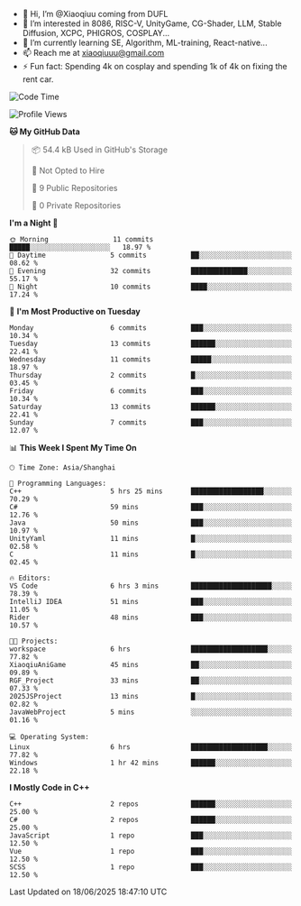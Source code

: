 - 👋 Hi, I’m @Xiaoqiuu coming from DUFL
- 👀 I’m interested in 8086, RISC-V, UnityGame, CG-Shader, LLM, Stable Diffusion, XCPC, PHIGROS, COSPLAY...
- 🌱 I’m currently learning SE, Algorithm, ML-training, React-native...
- 📫 Reach me at xiaoqiuuu@gmail.com
- ⚡ Fun fact: Spending 4k on cosplay and spending 1k of 4k on fixing the rent car.

<!---
Xiaoqiuu/Xiaoqiuu is a ✨ special ✨ repository because its `README.md` (this file) appears on your GitHub profile.
You can click the Preview link to take a look at your changes.
--->
<!---
[![Xiaoqiuu's GitHub stats](https://github-readme-stats.vercel.app/api?username=Xiaoqiuu)](https://github.com/anuraghazra/github-readme-stats)
--->

<!--START_SECTION:waka-->
![Code Time](http://img.shields.io/badge/Code%20Time-66%20hrs%2034%20mins-blue)

![Profile Views](http://img.shields.io/badge/Profile%20Views-0-blue)

**🐱 My GitHub Data** 

> 📦 54.4 kB Used in GitHub's Storage 
 > 
> 🚫 Not Opted to Hire
 > 
> 📜 9 Public Repositories 
 > 
> 🔑 0 Private Repositories 
 > 
**I'm a Night 🦉** 

```text
🌞 Morning                11 commits          █████░░░░░░░░░░░░░░░░░░░░   18.97 % 
🌆 Daytime                5 commits           ██░░░░░░░░░░░░░░░░░░░░░░░   08.62 % 
🌃 Evening                32 commits          ██████████████░░░░░░░░░░░   55.17 % 
🌙 Night                  10 commits          ████░░░░░░░░░░░░░░░░░░░░░   17.24 % 
```
📅 **I'm Most Productive on Tuesday** 

```text
Monday                   6 commits           ███░░░░░░░░░░░░░░░░░░░░░░   10.34 % 
Tuesday                  13 commits          ██████░░░░░░░░░░░░░░░░░░░   22.41 % 
Wednesday                11 commits          █████░░░░░░░░░░░░░░░░░░░░   18.97 % 
Thursday                 2 commits           █░░░░░░░░░░░░░░░░░░░░░░░░   03.45 % 
Friday                   6 commits           ███░░░░░░░░░░░░░░░░░░░░░░   10.34 % 
Saturday                 13 commits          ██████░░░░░░░░░░░░░░░░░░░   22.41 % 
Sunday                   7 commits           ███░░░░░░░░░░░░░░░░░░░░░░   12.07 % 
```


📊 **This Week I Spent My Time On** 

```text
🕑︎ Time Zone: Asia/Shanghai

💬 Programming Languages: 
C++                      5 hrs 25 mins       ██████████████████░░░░░░░   70.29 % 
C#                       59 mins             ███░░░░░░░░░░░░░░░░░░░░░░   12.76 % 
Java                     50 mins             ███░░░░░░░░░░░░░░░░░░░░░░   10.97 % 
UnityYaml                11 mins             █░░░░░░░░░░░░░░░░░░░░░░░░   02.58 % 
C                        11 mins             █░░░░░░░░░░░░░░░░░░░░░░░░   02.45 % 

🔥 Editors: 
VS Code                  6 hrs 3 mins        ████████████████████░░░░░   78.39 % 
IntelliJ IDEA            51 mins             ███░░░░░░░░░░░░░░░░░░░░░░   11.05 % 
Rider                    48 mins             ███░░░░░░░░░░░░░░░░░░░░░░   10.57 % 

🐱‍💻 Projects: 
workspace                6 hrs               ███████████████████░░░░░░   77.82 % 
XiaoqiuAniGame           45 mins             ██░░░░░░░░░░░░░░░░░░░░░░░   09.89 % 
RGF_Project              33 mins             ██░░░░░░░░░░░░░░░░░░░░░░░   07.33 % 
2025JSProject            13 mins             █░░░░░░░░░░░░░░░░░░░░░░░░   02.82 % 
JavaWebProject           5 mins              ░░░░░░░░░░░░░░░░░░░░░░░░░   01.16 % 

💻 Operating System: 
Linux                    6 hrs               ███████████████████░░░░░░   77.82 % 
Windows                  1 hr 42 mins        ██████░░░░░░░░░░░░░░░░░░░   22.18 % 
```

**I Mostly Code in C++** 

```text
C++                      2 repos             ██████░░░░░░░░░░░░░░░░░░░   25.00 % 
C#                       2 repos             ██████░░░░░░░░░░░░░░░░░░░   25.00 % 
JavaScript               1 repo              ███░░░░░░░░░░░░░░░░░░░░░░   12.50 % 
Vue                      1 repo              ███░░░░░░░░░░░░░░░░░░░░░░   12.50 % 
SCSS                     1 repo              ███░░░░░░░░░░░░░░░░░░░░░░   12.50 % 
```




 Last Updated on 18/06/2025 18:47:10 UTC
<!--END_SECTION:waka-->
